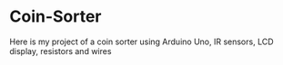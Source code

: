 # Coin-Sorter
Here is my project of a coin sorter using Arduino Uno, IR sensors, LCD display, resistors and wires
